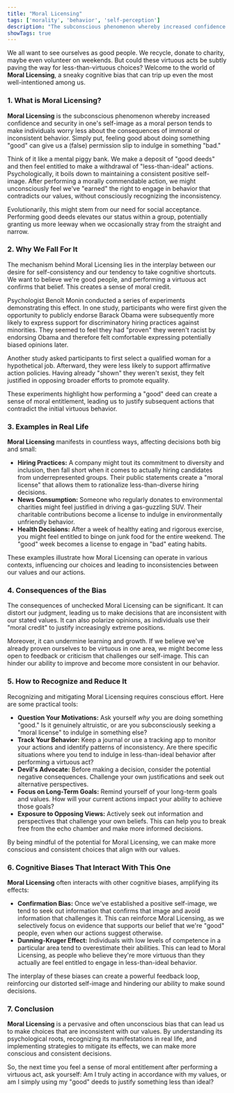```yaml
---
title: "Moral Licensing"
tags: ['morality', 'behavior', 'self-perception']
description: "The subconscious phenomenon whereby increased confidence and security in one's self-image tends to make individuals worry less about the consequences of immoral behavior."
showTags: true
---
```



We all want to see ourselves as good people. We recycle, donate to charity, maybe even volunteer on weekends. But could these virtuous acts be subtly paving the way for less-than-virtuous choices? Welcome to the world of **Moral Licensing**, a sneaky cognitive bias that can trip up even the most well-intentioned among us.

### 1. What is Moral Licensing?

**Moral Licensing** is the subconscious phenomenon whereby increased confidence and security in one's self-image as a moral person tends to make individuals worry less about the consequences of immoral or inconsistent behavior. Simply put, feeling good about doing something "good" can give us a (false) permission slip to indulge in something "bad."

Think of it like a mental piggy bank. We make a deposit of "good deeds" and then feel entitled to make a withdrawal of "less-than-ideal" actions. Psychologically, it boils down to maintaining a consistent positive self-image. After performing a morally commendable action, we might unconsciously feel we've "earned" the right to engage in behavior that contradicts our values, without consciously recognizing the inconsistency.

Evolutionarily, this might stem from our need for social acceptance. Performing good deeds elevates our status within a group, potentially granting us more leeway when we occasionally stray from the straight and narrow.

### 2. Why We Fall For It

The mechanism behind Moral Licensing lies in the interplay between our desire for self-consistency and our tendency to take cognitive shortcuts. We want to believe we're good people, and performing a virtuous act confirms that belief. This creates a sense of moral credit.

Psychologist Benoît Monin conducted a series of experiments demonstrating this effect. In one study, participants who were first given the opportunity to publicly endorse Barack Obama were subsequently more likely to express support for discriminatory hiring practices against minorities. They seemed to feel they had "proven" they weren't racist by endorsing Obama and therefore felt comfortable expressing potentially biased opinions later.

Another study asked participants to first select a qualified woman for a hypothetical job. Afterward, they were less likely to support affirmative action policies. Having already "shown" they weren't sexist, they felt justified in opposing broader efforts to promote equality.

These experiments highlight how performing a "good" deed can create a sense of moral entitlement, leading us to justify subsequent actions that contradict the initial virtuous behavior.

### 3. Examples in Real Life

**Moral Licensing** manifests in countless ways, affecting decisions both big and small:

*   **Hiring Practices:** A company might tout its commitment to diversity and inclusion, then fall short when it comes to actually hiring candidates from underrepresented groups. Their public statements create a "moral license" that allows them to rationalize less-than-diverse hiring decisions.
*   **News Consumption:** Someone who regularly donates to environmental charities might feel justified in driving a gas-guzzling SUV. Their charitable contributions become a license to indulge in environmentally unfriendly behavior.
*   **Health Decisions:** After a week of healthy eating and rigorous exercise, you might feel entitled to binge on junk food for the entire weekend. The "good" week becomes a license to engage in "bad" eating habits.

These examples illustrate how Moral Licensing can operate in various contexts, influencing our choices and leading to inconsistencies between our values and our actions.

### 4. Consequences of the Bias

The consequences of unchecked Moral Licensing can be significant. It can distort our judgment, leading us to make decisions that are inconsistent with our stated values. It can also polarize opinions, as individuals use their "moral credit" to justify increasingly extreme positions.

Moreover, it can undermine learning and growth. If we believe we've already proven ourselves to be virtuous in one area, we might become less open to feedback or criticism that challenges our self-image. This can hinder our ability to improve and become more consistent in our behavior.

### 5. How to Recognize and Reduce It

Recognizing and mitigating Moral Licensing requires conscious effort. Here are some practical tools:

*   **Question Your Motivations:** Ask yourself *why* you are doing something "good." Is it genuinely altruistic, or are you subconsciously seeking a "moral license" to indulge in something else?
*   **Track Your Behavior:** Keep a journal or use a tracking app to monitor your actions and identify patterns of inconsistency. Are there specific situations where you tend to indulge in less-than-ideal behavior after performing a virtuous act?
*   **Devil's Advocate:** Before making a decision, consider the potential negative consequences. Challenge your own justifications and seek out alternative perspectives.
*   **Focus on Long-Term Goals:** Remind yourself of your long-term goals and values. How will your current actions impact your ability to achieve those goals?
*   **Exposure to Opposing Views:** Actively seek out information and perspectives that challenge your own beliefs. This can help you to break free from the echo chamber and make more informed decisions.

By being mindful of the potential for Moral Licensing, we can make more conscious and consistent choices that align with our values.

### 6. Cognitive Biases That Interact With This One

**Moral Licensing** often interacts with other cognitive biases, amplifying its effects:

*   **Confirmation Bias:** Once we've established a positive self-image, we tend to seek out information that confirms that image and avoid information that challenges it. This can reinforce Moral Licensing, as we selectively focus on evidence that supports our belief that we're "good" people, even when our actions suggest otherwise.
*   **Dunning-Kruger Effect:** Individuals with low levels of competence in a particular area tend to overestimate their abilities. This can lead to Moral Licensing, as people who believe they're more virtuous than they actually are feel entitled to engage in less-than-ideal behavior.

The interplay of these biases can create a powerful feedback loop, reinforcing our distorted self-image and hindering our ability to make sound decisions.

### 7. Conclusion

**Moral Licensing** is a pervasive and often unconscious bias that can lead us to make choices that are inconsistent with our values. By understanding its psychological roots, recognizing its manifestations in real life, and implementing strategies to mitigate its effects, we can make more conscious and consistent decisions.

So, the next time you feel a sense of moral entitlement after performing a virtuous act, ask yourself: Am I truly acting in accordance with my values, or am I simply using my "good" deeds to justify something less than ideal?

